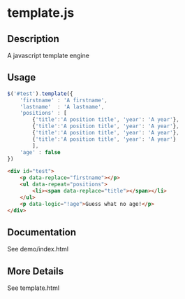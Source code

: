 template.js
===========

Description
-----------
A javascript template engine

Usage
----

``` javascript
$('#test').template({ 
    'firstname' : 'A firstname',
    'lastname'  : 'A lastname',
    'positions' : [
        {'title':'A position title', 'year': 'A year'},
        {'title':'A position title', 'year': 'A year'},
        {'title':'A position title', 'year': 'A year'},
        {'title':'A position title', 'year': 'A year'}
        ],
    'age' : false
})
```

``` html
<div id="test">
    <p data-replace="firstname"></p> 
    <ul data-repeat="positions"> 
        <li><span data-replace="title"></span></li>
    </ul>
    <p data-logic="!age">Guess what no age!</p>
</div>
```

Documentation
-------------
See demo/index.html

More Details
------------
See template.html

